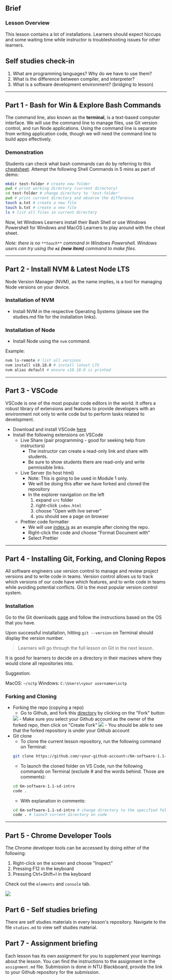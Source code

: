 ## Brief

### Lesson Overview

This lesson contains a lot of installations. Learners should expect hiccups and some waiting time while instructor is troubleshooting issues for other learners.

## Self studies check-in

1. What are programming languages? Why do we have to use them?
2. What is the difference between compiler, and interpreter?
3. What is a software development environment? (bridging to lesson)

---

## Part 1 - Bash for Win & Explore Bash Commands

The command line, also known as the **terminal**, is a text-based computer interface. We will use the command line to manage files, use Git version control, and run Node applications. Using the command line is separate from writing application code, though we will need the command line to build apps effectively.

### Demonstration

Students can check what bash commands can do by referring to this [cheatsheet](https://www.educative.io/blog/bash-shell-command-cheat-sheet). Attempt the following Shell Commands in 5 mins as part of demo:

```sh
mkdir test-folder # create new folder
pwd # print working directory (current directory)
cd test-folder # change directory to 'test-folder'
pwd # print current directory and observe the difference
touch a.txt # create a new file
touch b.txt # create a new file
ls # list all files in current directory
```

Now, let Windows Learners install their Bash Shell or use Windows Powershell for Windows and MacOS Learners to play around with the cheat sheet.

*Note: there is no ```**touch**``` command in Windows Powershell. Windows users can try using the **```ni``` (new item)** command to make files.*

---

## Part 2 - Install NVM & Latest Node LTS

Node Version Manager (NVM), as the name implies, is a tool for managing Node versions on your device.

### Installation of NVM

- Install NVM in the respective Operating Systems (please see the studies.md file for the installation links).

### Installation of Node

- Install Node using the `nvm` command.

Example:
```sh
nvm ls-remote # list all versions
nvm install v18.18.0 # install latest LTS
nvm alias default # ensure v18.18.0 is printed
```
---

## Part 3 - VSCode

VSCode is one of the most popular code editors in the world. It offers a robust library of extensions and features to provide developers with an environment not only to write code but to perform tasks related to development.

- Download and install VSCode [here](https://code.visualstudio.com/download)
- Install the following extensions on VSCode
    - Live Share (pair programming - good for seeking help from instructors)
        - The instructor can create a read-only link and share with students.
        - Be sure to show students there are read-only and write permissible links.
    - Live Server (to host html)
        - Note: This is going to be used in Module 1 only.
        - We will be doing this after we have forked and cloned the repository
        - In the explorer navigation on the left
            1. expand `src` folder
            1. right-click `index.html`
            1. choose "Open with live server"
            1. you should see a page on browser 
    - Prettier code formatter
        - We will use [index.js](./src/index.js) as an example after cloning the repo.
        - Right-click the code and choose "Format Document with"
        - Select Prettier

---

## Part 4 - Installing Git, Forking, and Cloning Repos

All software engineers use version control to manage and review project versions and to write code in teams. Version control allows us to track which versions of our code have which features, and to write code in teams while avoiding potential conflicts. Git is the most popular version control system.

### Installation

Go to the Git downloads [page](https://git-scm.com/downloads) and follow the instructions based on the OS that you have.
 
Upon successful installation, hitting `git --version` on Terminal should display the version number.

> Learners will go through the full lesson on Git in the next lesson.

It is good for learners to decide on a directory in their macines where they would clone all repositories into. 

Suggestion:

MacOS: `~/sctp`
Windows: `C:\Users\<your username>\sctp`

### Forking and Cloning

- Forking the repo (copying a repo)
    - Go to Github, and fork this [directory](https://github.com/su-ntu-ctp/6m-software-1.1-sd-intro) by clicking on the "Fork" button
    <img src="./assets/Forking_Repo.png" />
    - Make sure you select your Github account as the owner of the forked repo, then click on "Create Fork"
    <img src="./assets/Forking_Repo2.png" />
    - You should be able to see that the forked repository is under your Github account
- Git clone
    - To clone the current lesson repository, run the following command on Terminal:
    ```sh
    git clone https://github.com/<your-github-account>/6m-software-1.1-sd-intro
    ```
    - To launch the cloned folder on VS Code, run the following commands on Terminal (exclude # and the words behind. Those are comments): 
    ```sh
    cd 6m-software-1.1-sd-intro
    code .
    ```
    - With explanation in comments:
    ```sh
    cd 6m-software-1.1-sd-intro # change directory to the specified folder
    code . # launch current directory on code
    ```
---

## Part 5 - Chrome Developer Tools

The Chrome developer tools can be accessed by doing either of the following:
1. Right-click on the screen and choose "Inspect"
2. Pressing F12 in the keyboard
3. Pressing Ctrl+Shift+I in the keyboard

Check out the `elements` and `console` tab.

<img src="./assets/dev-tools.png" />

## Part 6 - Self studies briefing

There are self studies materials in every lesson's repository. Navigate to the file `studies.md` to view self studies material.

## Part 7 - Assignment briefing

Each lesson has its own assignment for you to supplement your learnings about the lesson. You can find the instructions to the assignment in the `assignment.md` file. Submission is done in NTU Blackboard, provide the link to your Github repository for the submission.
